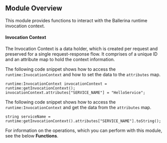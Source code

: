 ## Module Overview

This module provides functions to interact with the Ballerina runtime invocation context.

#### Invocation Context

The Invocation Context is a data holder, which is created per request and preserved for a single request-response flow. It comprises of a unique ID and an attribute map to hold the context information.

The following code snippet shows how to access the `runtime:InvocationContext` and how to set the data to the `attributes` map.
```ballerina
runtime:InvocationContext invocationContext = runtime:getInvocationContext();
invocationContext.attributes["SERVICE_NAME"] = "HelloService";
```

The following code snippet shows how to access the `runtime:InvocationContext` and get the data from the `attributes` map.
```ballerina
string serviceName = runtime:getInvocationContext().attributes["SERVICE_NAME"].toString();
```

For information on the operations, which you can perform with this module, see the below **Functions**.
